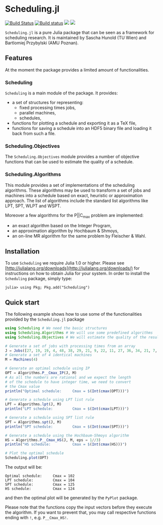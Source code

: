 # Scheduling.jl

[![Build Status](https://travis-ci.com/bprzybylski/Scheduling.jl.svg?token=gFe3pwbJStQNzQKPFygs&branch=master)](https://travis-ci.com/bprzybylski/Scheduling.jl)
[![Build status](https://ci.appveyor.com/api/projects/status/adei73o13k6wh93j?svg=true)](https://ci.appveyor.com/project/bprzybylski/scheduling-jl)
[![](https://img.shields.io/badge/docs-stable-blue.svg)](https://bprzybylski.github.io/Scheduling.jl/stable)
[![](https://img.shields.io/badge/docs-dev-blue.svg)](https://bprzybylski.github.io/Scheduling.jl/dev)

`Scheduling.jl` is a pure Julia package that can be seen as a framework for scheduling research. It is maintained by Sascha Hunold (TU Wien) and Bartlomiej Przybylski (AMU Poznan).

## Features

At the moment the package provides a limited amount of functionalities.

### Scheduling

`Scheduling` is a main module of the package. It provides:

* a set of structures for representing:
  * fixed processing times jobs,
  * parallel machines,
  * schedules,
* functions for plotting a schedule and exporting it as a TeX file,
* functions for saving a schedule into an HDF5 binary file and loading it back from such a file.

### Scheduling.Objectives

The `Scheduling.Objectives` module provides a number of objective functions that can be used to estimate the quality of a schedule.

### Scheduling.Algorithms

This module provides a set of implementations of the scheduling algorithms. These algorithms may be used to transform a set of jobs and machines into a schedule based on exact, heuristic or approximation approach. The list of algorithms include the standard list algorithms like LPT, SPT, WLPT and WSPT.

Moreover a few algorithms for the $\text{P}||\text{C}_\text{max}$ problem are implemented:

* an exact algorithm based on the Integer Program,
* an approximation algorithm by Hochbaum & Shmoys,
* an on-line MR algorithm for the same problem by Fleischer & Wahl.

## Installation

To use `Scheduling` we require Julia 1.0 or higher. Please see
[http://julialang.org/downloads](http://julialang.org/downloads/) for instructions on how to obtain Julia for your system. In order to install the `Scheduling` package, simply type:

```julia-repl
julia> using Pkg; Pkg.add("Scheduling")
```

## Quick start

The following example shows how to use some of the functionalities provided by the `Scheduling.jl` package

```julia
using Scheduling # We need the basic structures
using Scheduling.Algorithms # We will use some predefined algorithms
using Scheduling.Objectives # We will estimate the quality of the resulting schedules

# Generate a set of jobs with processing times from an array
J = Jobs([27, 19, 19, 4, 48, 38, 29, 21, 9, 22, 11, 27, 36, 34, 21, 7, 7, 28])
# Generate a set of 4 identical machines
M = Machines(4)

# Generate an optimal schedule using IP
OPT = Algorithms.P__Cmax_IP(J, M)
# As all the numbers are rational and we expect the length
# of the schedule to have integer time, we need to convert
# the Cmax value
println("Optimal schedule:     Cmax = $(Int(cmax(OPT)))")

# Generate a schedule using LPT list rule
LPT = Algorithms.lpt(J, M)
println("LPT schedule:         Cmax = $(Int(cmax(LPT)))")

# Generate a schedule using SPT list rule
SPT = Algorithms.spt(J, M)
println("SPT schedule:         Cmax = $(Int(cmax(SPT)))")

# Generate a schedule using the Hochbaum-Shmoys algorithm
HS = Algorithms.P__Cmax_HS(J, M, eps = 1//3)
println("HS schedule:          Cmax = $(Int(cmax(HS)))")

# Plot the optimal schedule
Scheduling.plot(OPT)
```

The output will be:

```
Optimal schedule:     Cmax = 102
LPT schedule:         Cmax = 104
SPT schedule:         Cmax = 125
HS schedule:          Cmax = 124
```

and then the optimal plot will be generated by the `PyPlot` package.

Please note that the functions copy the input vectors before they execute the algorithm. If you want to prevent that, you may call respective functions ending with `!`, e.g. `P__Cmax_HS!`.
